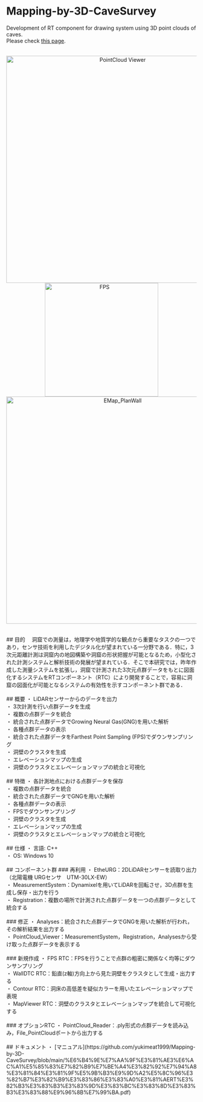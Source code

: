 # Mapping-by-3D-CaveSurvey
Development of RT component for drawing system using 3D point clouds of caves.<br>
Please check [this page](https://openrtm.org/openrtm/ja/project/contest2024-si2024-0109).<br>
<br>
<p style="text-align: center;">
  <img src="https://openrtm.org/openrtm/sites/default/files/PointCloud_Viewer3.jpg" alt="PointCloud Viewer" width="600">
  <img src="https://openrtm.org/openrtm/sites/default/files/FPS.jpg" alt="FPS" width="300"><br>
  <img src="https://openrtm.org/openrtm/sites/default/files/EMap_PlanWall_0.jpg" alt="EMap_PlanWall" width="600">
</p>
<br>
## 目的
　洞窟での測量は，地理学や地質学的な観点から重要なタスクの一つであり，センサ技術を利用したデジタル化が望まれている一分野である．特に，3 次元距離計測は洞窟内の地図構築や洞窟の形状把握が可能となるため，小型化された計測システムと解析技術の発展が望まれている．そこで本研究では，昨年作成した測量システムを拡張し，洞窟で計測された3次元点群データをもとに図面化するシステムをRTコンポーネント（RTC）により開発することで，容易に洞窟の図面化が可能となるシステムの有効性を示すコンポーネント群である．<br>
<br>
## 概要
・ LiDARセンサーからのデータを出力<br>
・ 3次計測を行い点群データを生成<br>
・ 複数の点群データを統合<br>
・ 統合された点群データでGrowing Neural Gas(GNG)を用いた解析<br>
・ 各種点群データの表示<br>
・ 統合された点群データをFarthest Point Sampling (FPS)でダウンサンプリング<br>
・ 洞壁のクラスタを生成<br>
・ エレベーションマップの生成<br>
・ 洞壁のクラスタとエレベーションマップの統合と可視化<br>
<br>
## 特徴
・ 各計測地点における点群データを保存<br>
・ 複数の点群データを統合<br>
・ 統合された点群データでGNGを用いた解析<br>
・ 各種点群データの表示<br>
・ FPSでダウンサンプリング<br>
・ 洞壁のクラスタを生成<br>
・ エレベーションマップの生成<br>
・ 洞壁のクラスタとエレベーションマップの統合と可視化<br>
<br>
## 仕様
・ 言語: C++<br>
・ OS: Windows 10<br>
<br>
## コンポーネント群
### 再利用
・ EtheURG：2DLiDARセンサーを読取り出力（北陽電機 URGセンサ　UTM-30LX-EW）<br>
・ MeasurementSystem：Dynamixelを用いてLiDARを回転させ，3D点群を生成し保存・出力を行う<br>
・ Registration：複数の場所で計測された点群データを一つの点群データとして統合する<br>
<br>
### 修正
・ Analyses：統合された点群データでGNGを用いた解析が行われ，その解析結果を出力する<br>
・ PointCloud_Viewer：MeasurementSystem，Registration，Analysesから受け取った点群データを表示する<br>
<br>
### 新規作成
・ FPS RTC：FPSを行うことで点群の粗密に関係なく均等にダウンサンプリング<br>
・ WallDTC RTC：鉛直(z軸)方向上から見た洞壁をクラスタとして生成・出力する<br>
・ Contour RTC：洞床の高低差を疑似カラーを用いたエレベーションマップで表現<br>
・ MapViewer RTC：洞壁のクラスタとエレベーションマップを統合して可視化する<br>
<br>
### オプションRTC
・ PointCloud_Reader：.ply形式の点群データを読み込み，File_PointCloudポートから出力する<br>
<br>
## ドキュメント
・ [マニュアル](https://github.com/yukimeat1999/Mapping-by-3D-CaveSurvey/blob/main/%E6%B4%9E%E7%AA%9F%E3%81%AE3%E6%AC%A1%E5%85%83%E7%82%B9%E7%BE%A4%E3%82%92%E7%94%A8%E3%81%84%E3%81%9F%E5%9B%B3%E9%9D%A2%E5%8C%96%E3%82%B7%E3%82%B9%E3%83%86%E3%83%A0%E3%81%AERT%E3%82%B3%E3%83%B3%E3%83%9D%E3%83%BC%E3%83%8D%E3%83%B3%E3%83%88%E9%96%8B%E7%99%BA.pdf)<br>
